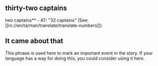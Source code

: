 ## thirty-two captains ##

two captains** - AT: "32 captains" (See: [[rc://en/ta/man/translate/translate-numbers]])

## It came about that ##

This phrase is used here to mark an important event in the story. If your language has a way for doing this, you could consider using it here.